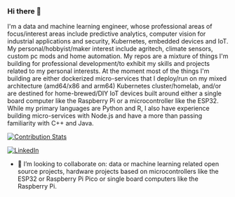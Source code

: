 ### Hi there 👋
I'm a data and machine learning engineer, whose professional areas of focus/interest areas include predictive analytics, computer vision for industrial applications and security, Kubernetes, embedded devices and IoT. My personal/hobbyist/maker interest include agritech, climate sensors, custom pc mods and home automation. My repos are a mixture of things I'm building for professional development/to exhibit my skills and projects related to my personal interests. At the moment most of the things I'm building are either dockerized micro-services that I deploy/run on my mixed architecture (amd64/x86 and arm64) Kubernetes cluster/homelab, and/or are destined for home-brewed/DIY IoT devices built around either a single board computer like the Raspberry Pi or a microcontroller like the ESP32. While my primary languages are Python and R, I also have experience building micro-services with Node.js and have a more than passing familiarity with C++ and Java.


[![Contribution Stats](https://github-contribution-stats.vercel.app/api/?username=markhamlee)](https://github.com/LordDashMe/github-contribution-stats/)

<a href="https://www.linkedin.com/in/markhamlee/" target="_blank"><img src="https://img.shields.io/badge/LinkedIn-%230077B5.svg?&style=flat-square&logo=linkedin&logoColor=white" alt="LinkedIn"></a>

- 👯 I’m looking to collaborate on: data or machine learning related open source projects, hardware projects based on microcontrollers like the ESP32 or Raspberry Pi Pico or single board computers like the Raspberry Pi. 

<!--
**MarkhamLee/MarkhamLee** is a ✨ _special_ ✨ repository because its `README.md` (this file) appears on your GitHub profile.

Here are some ideas to get you started:

- 🔭 I’m currently working on ...
- 🌱 I’m currently learning ...
- 👯 I’m looking to collaborate on ...
- 🤔 I’m looking for help with ...
- 💬 Ask me about ...
- 📫 How to reach me: ...
- 😄 Pronouns: ...
- ⚡ Fun fact: ...
-->
